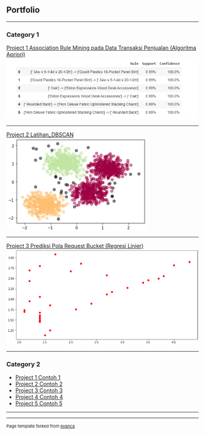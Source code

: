 ## Portfolio

---

### Category 1

[Project 1 Association Rule Mining pada Data Transaksi Penjualan (Algoritma Apriori)](https://colab.research.google.com/drive/1PItmImER1ynUEqY-RMZhcb1bR3Gfw9EA)
<img src="images/project 1.png?raw=true"/>

---
[Project 2 Latihan_DBSCAN](https://colab.research.google.com/drive/1U-5VLEYZTinQp7WBwDropFbqxk0TTFIp)
<img src="images/project 2.png?raw=true"/>

---
[Project 3 Prediksi Pola Request Bucket (Regresi Linier)](https://colab.research.google.com/drive/1iC0bDryuJ8jtD-0Rl4SBGWoYCAk-oHoC)
<img src="images/project 3.png?raw=true"/>

---

### Category 2

- [Project 1 Contoh 1](https://colab.research.google.com/drive/13WqpomgXeHWjkxKz5SsdJnvpED7xeX8N)
- [Project 2 Contoh 2](https://colab.research.google.com/drive/16BxbgETcC7U2iomcOlDCsj2ETcIPHJgV)
- [Project 3 Contoh 3](https://colab.research.google.com/drive/1bXuRP4HUX_nEE0GJRrjQtj4LFjSFq1YE)
- [Project 4 Contoh 4](https://colab.research.google.com/drive/1ACQTRKyVH58dnSRTWGKqGC0PVuC60afr)
- [Project 5 Contoh 5](https://colab.research.google.com/drive/1SvYaeGppNBdE2Fazpe1G0poQSjlu7oXi)

---




---
<p style="font-size:11px">Page template forked from <a href="https://github.com/evanca/quick-portfolio">evanca</a></p>
<!-- Remove above link if you don't want to attibute -->
